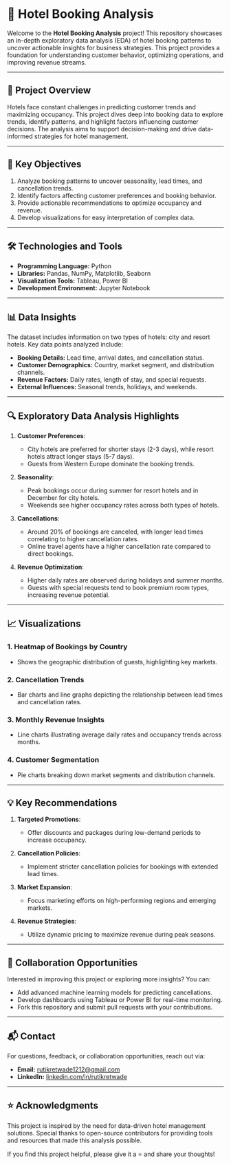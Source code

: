 # 🏨 **Hotel Booking Analysis**

Welcome to the **Hotel Booking Analysis** project! This repository showcases an in-depth exploratory data analysis (EDA) of hotel booking patterns to uncover actionable insights for business strategies. This project provides a foundation for understanding customer behavior, optimizing operations, and improving revenue streams.

---

## 🌟 **Project Overview**
Hotels face constant challenges in predicting customer trends and maximizing occupancy. This project dives deep into booking data to explore trends, identify patterns, and highlight factors influencing customer decisions. The analysis aims to support decision-making and drive data-informed strategies for hotel management.

---

## 🎯 **Key Objectives**
1. Analyze booking patterns to uncover seasonality, lead times, and cancellation trends.
2. Identify factors affecting customer preferences and booking behavior.
3. Provide actionable recommendations to optimize occupancy and revenue.
4. Develop visualizations for easy interpretation of complex data.

---

## 🛠️ **Technologies and Tools**
- **Programming Language:** Python
- **Libraries:** Pandas, NumPy, Matplotlib, Seaborn
- **Visualization Tools:** Tableau, Power BI
- **Development Environment:** Jupyter Notebook

---

## 📊 **Data Insights**
The dataset includes information on two types of hotels: city and resort hotels. Key data points analyzed include:
- **Booking Details:** Lead time, arrival dates, and cancellation status.
- **Customer Demographics:** Country, market segment, and distribution channels.
- **Revenue Factors:** Daily rates, length of stay, and special requests.
- **External Influences:** Seasonal trends, holidays, and weekends.

---

## 🔍 **Exploratory Data Analysis Highlights**
1. **Customer Preferences**:
   - City hotels are preferred for shorter stays (2-3 days), while resort hotels attract longer stays (5-7 days).
   - Guests from Western Europe dominate the booking trends.

2. **Seasonality**:
   - Peak bookings occur during summer for resort hotels and in December for city hotels.
   - Weekends see higher occupancy rates across both types of hotels.

3. **Cancellations**:
   - Around 20% of bookings are canceled, with longer lead times correlating to higher cancellation rates.
   - Online travel agents have a higher cancellation rate compared to direct bookings.

4. **Revenue Optimization**:
   - Higher daily rates are observed during holidays and summer months.
   - Guests with special requests tend to book premium room types, increasing revenue potential.

---

## 📈 **Visualizations**
### **1. Heatmap of Bookings by Country**
   - Shows the geographic distribution of guests, highlighting key markets.

### **2. Cancellation Trends**
   - Bar charts and line graphs depicting the relationship between lead times and cancellation rates.

### **3. Monthly Revenue Insights**
   - Line charts illustrating average daily rates and occupancy trends across months.

### **4. Customer Segmentation**
   - Pie charts breaking down market segments and distribution channels.

---

## 💡 **Key Recommendations**
1. **Targeted Promotions**:
   - Offer discounts and packages during low-demand periods to increase occupancy.

2. **Cancellation Policies**:
   - Implement stricter cancellation policies for bookings with extended lead times.

3. **Market Expansion**:
   - Focus marketing efforts on high-performing regions and emerging markets.

4. **Revenue Strategies**:
   - Utilize dynamic pricing to maximize revenue during peak seasons.

---

## 🤝 **Collaboration Opportunities**
Interested in improving this project or exploring more insights? You can:
- Add advanced machine learning models for predicting cancellations.
- Develop dashboards using Tableau or Power BI for real-time monitoring.
- Fork this repository and submit pull requests with your contributions.

---

## 📬 **Contact**
For questions, feedback, or collaboration opportunities, reach out via:
- **Email:** [rutikretwade1212@gmail.com](mailto:rutikretwade1212@gmail.com)
- **LinkedIn:** [linkedin.com/in/rutikretwade](https://linkedin.com/in/rutikretwade)

---

## ⭐ **Acknowledgments**
This project is inspired by the need for data-driven hotel management solutions. Special thanks to open-source contributors for providing tools and resources that made this analysis possible.

If you find this project helpful, please give it a ⭐ and share your thoughts!
